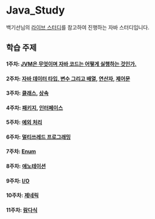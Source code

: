 # Java_Study
백기선님의 [라이브 스터디](https://github.com/whiteship/live-study/issues?q=is%3Aissue+is%3Aclosed)를 참고하여 진행하는 자바 스터디입니다.
## 학습 주제

#### 1주차: [JVM은 무엇이며 자바 코드는 어떻게 실행하는 것인가.](https://github.com/whiteship/live-study/issues/1)
#### 2주차: [자바 데이터 타입, 변수 그리고 배열](https://github.com/whiteship/live-study/issues/2), [연산자](https://github.com/whiteship/live-study/issues/3), [제어문](https://github.com/whiteship/live-study/issues/4)
#### 3주차: [클래스](https://github.com/whiteship/live-study/issues/5), [상속](https://github.com/whiteship/live-study/issues/6)
#### 4주차: [패키지](https://github.com/whiteship/live-study/issues/7), [인터페이스](https://github.com/whiteship/live-study/issues/8)
#### 5주차: [예외 처리](https://github.com/whiteship/live-study/issues/9)
#### 6주차: [멀티쓰레드 프로그래밍](https://github.com/whiteship/live-study/issues/10)
#### 7주차: [Enum](https://github.com/whiteship/live-study/issues/11)
#### 8주차: [애노테이션](https://github.com/whiteship/live-study/issues/12)
#### 9주차: [I/O](https://github.com/whiteship/live-study/issues/13)
#### 10주차: [제네릭](https://github.com/whiteship/live-study/issues/14)
#### 11주차: [람다식](https://github.com/whiteship/live-study/issues/15)
